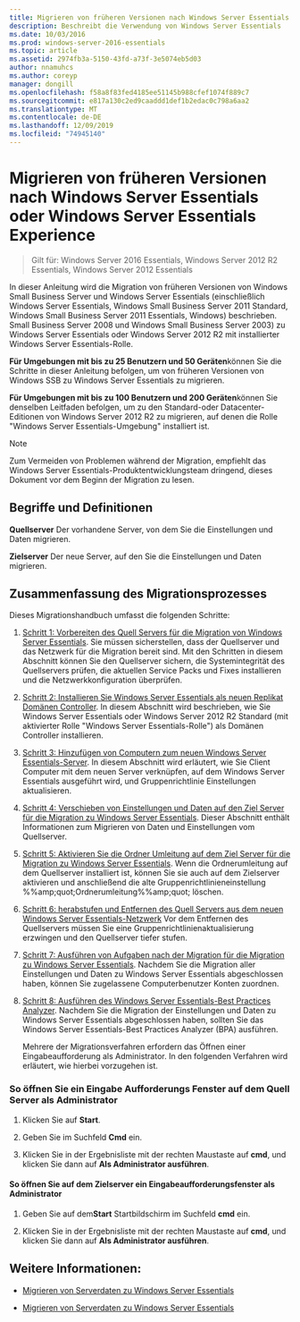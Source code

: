 ```yaml
---
title: Migrieren von früheren Versionen nach Windows Server Essentials oder Windows Server Essentials Experience
description: Beschreibt die Verwendung von Windows Server Essentials
ms.date: 10/03/2016
ms.prod: windows-server-2016-essentials
ms.topic: article
ms.assetid: 2974fb3a-5150-43fd-a73f-3e5074eb5d03
author: nnamuhcs
ms.author: coreyp
manager: dongill
ms.openlocfilehash: f58a8f83fed4185ee51145b988cfef1074f889c7
ms.sourcegitcommit: e817a130c2ed9caaddd1def1b2edac0c798a6aa2
ms.translationtype: MT
ms.contentlocale: de-DE
ms.lasthandoff: 12/09/2019
ms.locfileid: "74945140"
---
```

# <a name="migrate-from-previous-versions-to-windows-server-essentials-or-windows-server-essentials-experience"></a>Migrieren von früheren Versionen nach Windows Server Essentials oder Windows Server Essentials Experience

>Gilt für: Windows Server 2016 Essentials, Windows Server 2012 R2 Essentials, Windows Server 2012 Essentials

In dieser Anleitung wird die Migration von früheren Versionen von Windows Small Business Server und Windows Server Essentials (einschließlich Windows Server Essentials, Windows Small Business Server 2011 Standard, Windows Small Business Server 2011 Essentials, Windows) beschrieben. Small Business Server 2008 und Windows Small Business Server 2003) zu Windows Server Essentials oder Windows Server 2012 R2 mit installierter Windows Server Essentials-Rolle.  
  
 **Für Umgebungen mit bis zu 25 Benutzern und 50 Geräten**können Sie die Schritte in dieser Anleitung befolgen, um von früheren Versionen von Windows SSB zu Windows Server Essentials zu migrieren.  
  
 **Für Umgebungen mit bis zu 100 Benutzern und 200 Geräten**können Sie denselben Leitfaden befolgen, um zu den Standard-oder Datacenter-Editionen von Windows Server 2012 R2 zu migrieren, auf denen die Rolle "Windows Server Essentials-Umgebung" installiert ist.  
  
> [!NOTE]
>  Zum Vermeiden von Problemen während der Migration, empfiehlt das Windows Server Essentials-Produktentwicklungsteam dringend, dieses Dokument vor dem Beginn der Migration zu lesen.  
  
## <a name="terms-and-definitions"></a>Begriffe und Definitionen  
 **Quellserver** Der vorhandene Server, von dem Sie die Einstellungen und Daten migrieren.  
  
 **Zielserver** Der neue Server, auf den Sie die Einstellungen und Daten migrieren.  
  
## <a name="migration-process-summary"></a>Zusammenfassung des Migrationsprozesses  
 Dieses Migrationshandbuch umfasst die folgenden Schritte:  
  
1. [Schritt 1: Vorbereiten des Quell Servers für die Migration von Windows Server Essentials](Step-1--Prepare-your-Source-Server-for-Windows-Server-Essentials-migration.md).  Sie müssen sicherstellen, dass der Quellserver und das Netzwerk für die Migration bereit sind. Mit den Schritten in diesem Abschnitt können Sie den Quellserver sichern, die Systemintegrität des Quellservers prüfen, die aktuellen Service Packs und Fixes installieren und die Netzwerkkonfiguration überprüfen.  
  
2. [Schritt 2: Installieren Sie Windows Server Essentials als neuen Replikat Domänen Controller](Step-2--Install-Windows-Server-Essentials-as-a-new-replica-domain-controller.md). In diesem Abschnitt wird beschrieben, wie Sie Windows Server Essentials oder Windows Server 2012 R2 Standard (mit aktivierter Rolle "Windows Server Essentials-Rolle") als Domänen Controller installieren.  
  
3. [Schritt 3: Hinzufügen von Computern zum neuen Windows Server Essentials-Server](Step-3--Join-computers-to-the-new-Windows-Server-Essentials-server.md).  In diesem Abschnitt wird erläutert, wie Sie Client Computer mit dem neuen Server verknüpfen, auf dem Windows Server Essentials ausgeführt wird, und Gruppenrichtlinie Einstellungen aktualisieren.  
  
4. [Schritt 4: Verschieben von Einstellungen und Daten auf den Ziel Server für die Migration zu Windows Server Essentials](Step-4--Move-settings-and-data-to-the-Destination-Server-for-Windows-Server-Essentials-migration.md).  Dieser Abschnitt enthält Informationen zum Migrieren von Daten und Einstellungen vom Quellserver.  
  
5. [Schritt 5: Aktivieren Sie die Ordner Umleitung auf dem Ziel Server für die Migration zu Windows Server Essentials](Step-5--Enable-folder-redirection-on-the-Destination-Server-for-Windows-Server-Essentials-migration.md).  Wenn die Ordnerumleitung auf dem Quellserver installiert ist, können Sie sie auch auf dem Zielserver aktivieren und anschließend die alte Gruppenrichtlinieneinstellung %%amp;quot;Ordnerumleitung%%amp;quot; löschen.  
  
6. [Schritt 6: herabstufen und Entfernen des Quell Servers aus dem neuen Windows Server Essentials-Netzwerk](Step-6--Demote-and-remove-the-Source-Server-from-the-new-Windows-Server-Essentials-network.md)  Vor dem Entfernen des Quellservers müssen Sie eine Gruppenrichtlinienaktualisierung erzwingen und den Quellserver tiefer stufen.  
  
7. [Schritt 7: Ausführen von Aufgaben nach der Migration für die Migration zu Windows Server Essentials](Step-7--Perform-post-migration-tasks-for-the-Windows-Server-Essentials-migration.md).  Nachdem Sie die Migration aller Einstellungen und Daten zu Windows Server Essentials abgeschlossen haben, können Sie zugelassene Computerbenutzer Konten zuordnen.  
  
8. [Schritt 8: Ausführen des Windows Server Essentials-Best Practices Analyzer](Step-8--Run-the-Windows-Server-Essentials-Best-Practices-Analyzer.md).  Nachdem Sie die Migration der Einstellungen und Daten zu Windows Server Essentials abgeschlossen haben, sollten Sie das Windows Server Essentials-Best Practices Analyzer (BPA) ausführen.  
  
   Mehrere der Migrationsverfahren erfordern das Öffnen einer Eingabeaufforderung als Administrator. In den folgenden Verfahren wird erläutert, wie hierbei vorzugehen ist.  
  
###  <a name="BKMK_OpenACommandPromptAsAdmin"></a>So öffnen Sie ein Eingabe Aufforderungs Fenster auf dem Quell Server als Administrator  
  
1.  Klicken Sie auf **Start**.  
  
2.  Geben Sie im Suchfeld **Cmd** ein.  
  
3.  Klicken Sie in der Ergebnisliste mit der rechten Maustaste auf **cmd**, und klicken Sie dann auf **Als Administrator ausführen**.  
  
#### <a name="to-open-a-command-prompt-window-on-the-destination-server-as-an-administrator"></a>So öffnen Sie auf dem Zielserver ein Eingabeaufforderungsfenster als Administrator  
  
1.  Geben Sie auf dem**Start** Startbildschirm im Suchfeld **cmd** ein.  
  
2.  Klicken Sie in der Ergebnisliste mit der rechten Maustaste auf **cmd**, und klicken Sie dann auf **Als Administrator ausführen**.  
  
## <a name="see-also"></a>Weitere Informationen:  
  
-   [Migrieren von Serverdaten zu Windows Server Essentials](Migrate-Server-Data-to-Windows-Server-Essentials.md)

-   [Migrieren von Serverdaten zu Windows Server Essentials](../migrate/Migrate-Server-Data-to-Windows-Server-Essentials.md)

